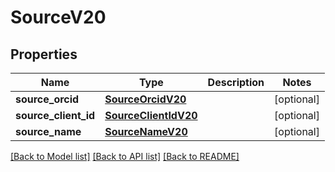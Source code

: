 # SourceV20

## Properties
Name | Type | Description | Notes
------------ | ------------- | ------------- | -------------
**source_orcid** | [**SourceOrcidV20**](SourceOrcidV20.md) |  | [optional] 
**source_client_id** | [**SourceClientIdV20**](SourceClientIdV20.md) |  | [optional] 
**source_name** | [**SourceNameV20**](SourceNameV20.md) |  | [optional] 

[[Back to Model list]](../README.md#documentation-for-models) [[Back to API list]](../README.md#documentation-for-api-endpoints) [[Back to README]](../README.md)

